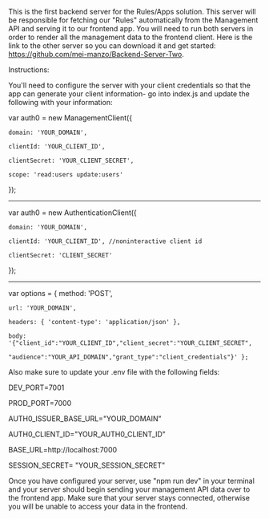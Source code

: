 This is the first backend server for the Rules/Apps solution. This server will be responsible for fetching our "Rules" automatically from the Management API and serving it to our frontend app. You will need to run both servers in order to render all the management data to the frontend client. Here is the link to the other server so you can download it and get started: https://github.com/mei-manzo/Backend-Server-Two.


Instructions:

You'll need to configure the server with your client credentials so that the app can generate your client information- go into index.js and update the following with your information:

var auth0 = new ManagementClient({

    domain: 'YOUR_DOMAIN',
    
    clientId: 'YOUR_CLIENT_ID',
    
    clientSecret: 'YOUR_CLIENT_SECRET',
    
    scope: 'read:users update:users'
});


---

var auth0 = new AuthenticationClient({

    domain: 'YOUR_DOMAIN',
    
    clientId: 'YOUR_CLIENT_ID', //noninteractive client id
    
    clientSecret: 'CLIENT_SECRET'
});

---

var options = { method: 'POST',

    url: 'YOUR_DOMAIN',
    
    headers: { 'content-type': 'application/json' },   
    
    body: '{"client_id":"YOUR_CLIENT_ID","client_secret":"YOUR_CLIENT_SECRET", 
    
    "audience":"YOUR_API_DOMAIN","grant_type":"client_credentials"}' };


Also make sure to update your .env file with the following fields:


DEV_PORT=7001

PROD_PORT=7000

AUTH0_ISSUER_BASE_URL="YOUR_DOMAIN"

AUTH0_CLIENT_ID="YOUR_AUTH0_CLIENT_ID"

BASE_URL=http://localhost:7000

SESSION_SECRET= "YOUR_SESSION_SECRET"

Once you have configured your server, use "npm run dev" in your terminal and your server should begin sending your management API data over to the frontend app. Make sure that your server stays connected, otherwise you will be unable to access your data in the frontend. 
